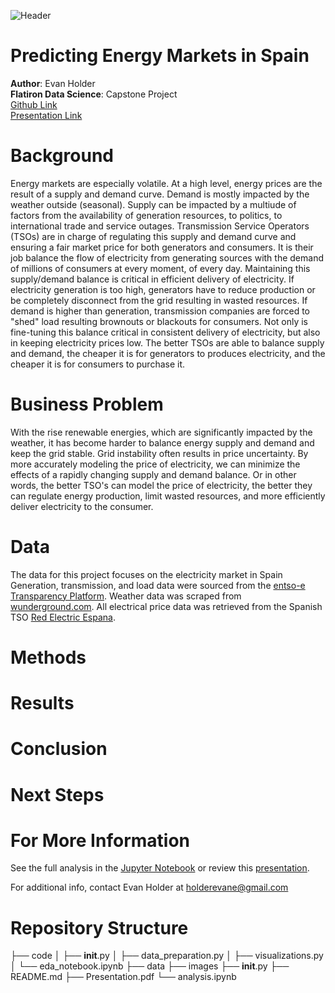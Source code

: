 ![Header](../images/Spain_nightlight.jpg)
# Predicting Energy Markets in Spain
**Author**: Evan Holder<br>
**Flatiron Data Science**: Capstone Project<br>
[Github Link]()<br>
[Presentation Link]()<br>
# Background
Energy markets are especially volatile. At a high level, energy prices are the result of a supply and demand curve. Demand is mostly impacted by the weather outside (seasonal). Supply can be impacted by a multiude of factors from the availability of generation resources, to politics, to international trade and service outages.  Transmission Service Operators (TSOs) are in charge of regulating this supply and demand curve and ensuring a fair market price for both generators and consumers.  It is their job balance the flow of electricity from generating sources with the demand of millions of consumers at every moment, of every day.  Maintaining this supply/demand balance is critical in efficient delivery of electricity.  If electricity generation is too high, generators have to reduce production or be completely disconnect from the grid resulting in wasted resources. If demand is higher than generation, transmission companies are forced to "shed" load resulting brownouts or blackouts for consumers.  Not only is fine-tuning this balance critical in consistent delivery of electricity, but also in keeping electricity prices low. The better TSOs are able to balance supply and demand, the cheaper it is for generators to produces electricity, and the cheaper it is for consumers to purchase it.  

# Business Problem
With the rise renewable energies, which are significantly impacted by the weather, it has become harder to balance energy supply and demand and keep the grid stable.  Grid instability often results in price uncertainty. By more accurately modeling the price of electricity, we can minimize the effects of a rapidly changing supply and demand balance. Or in other words, the better TSO's can model the price of electricity, the better they can regulate energy production, limit wasted resources, and more efficiently deliver electricity to the consumer.
# Data
The data for this project focuses on the electricity market in Spain Generation, transmission, and load data were sourced from the [entso-e Transparency Platform](https://transparency.entsoe.eu/dashboard/show). Weather data was scraped from [wunderground.com](wunderground.com). All electrical price data was retrieved from the Spanish TSO [Red Electric Espana](https://www.esios.ree.es/en/market-and-prices).
# Methods

# Results

# Conclusion

# Next Steps

# For More Information
See the full analysis in the [Jupyter Notebook](add_link) or review this [presentation]().

For additional info, contact Evan Holder at holderevane@gmail.com

# Repository Structure
├── code
│   ├── __init__.py
│   ├── data_preparation.py
│   ├── visualizations.py
│   └── eda_notebook.ipynb
├── data
├── images
├── __init__.py
├── README.md
├── Presentation.pdf
└── analysis.ipynb

